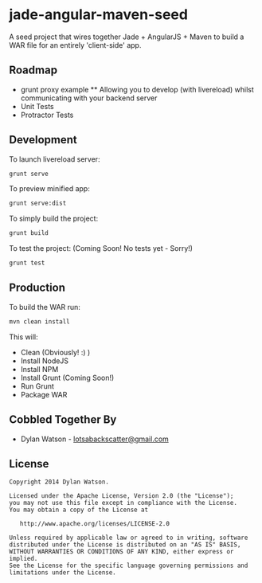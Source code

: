 jade-angular-maven-seed
=======================

A seed project that wires together Jade + AngularJS + Maven to build a WAR file for an entirely 'client-side' app.

Roadmap
--------
* grunt proxy example
** Allowing you to develop (with livereload) whilst communicating with your backend server
* Unit Tests
* Protractor Tests


Development
--------

To launch livereload server:
```bash
grunt serve
```

To preview minified app:
```bash
grunt serve:dist
```

To simply build the project:
```bash
grunt build
```

To test the project: (Coming Soon! No tests yet - Sorry!)
```bash
grunt test
```

Production
--------
To build the WAR run:
```bash
mvn clean install
```
This will:
* Clean (Obviously! :) )
* Install NodeJS
* Install NPM
* Install Grunt (Coming Soon!)
* Run Grunt
* Package WAR

Cobbled Together By
--------

* Dylan Watson - <lotsabackscatter@gmail.com>

License
--------

    Copyright 2014 Dylan Watson.

    Licensed under the Apache License, Version 2.0 (the "License");
    you may not use this file except in compliance with the License.
    You may obtain a copy of the License at

       http://www.apache.org/licenses/LICENSE-2.0

    Unless required by applicable law or agreed to in writing, software
    distributed under the License is distributed on an "AS IS" BASIS,
    WITHOUT WARRANTIES OR CONDITIONS OF ANY KIND, either express or implied.
    See the License for the specific language governing permissions and
    limitations under the License.
